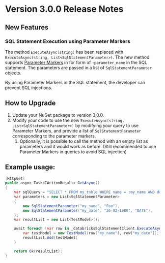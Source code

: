 ﻿# Version 3.0.0 Release Notes

## New Features

### SQL Statement Execution using Parameter Markers

The method `ExecuteAsync(string)` has been replaced with `ExecuteAsync(string, List<SqlStatementParameter>)`.
The new method supports [Parameter Markers](https://docs.databricks.com/en/sql/language-manual/sql-ref-parameter-marker.html) in for form of `:parameter_name` in the SQL statement. The parameters are passed in a list of `SqlStatementParameter` objects.

By using Parameter Markers in the SQL statement, the developer can prevent SQL injections.

## How to Upgrade

1. Update your NuGet package to version 3.0.0.
2. Modify your code to use the new `ExecuteAsync(string, List<SqlStatementParameter>)` by modifying your query to use Parameter Markers, and provide a list of `SqlStatementParameter` corresponding to the parameter markers.
   1. Optionally, it is possible to call the method with an empty list as parameters and it would work as before. (Still recommended to use Parameter Markers in queries to avoid SQL injection)

## Example usage:

```c#
[HttpGet]
public async Task<IActionResult> GetAsync()
{
    var sqlQuery = "SELECT * FROM my_table WHERE name = :my_name AND date = :my_date";
    var parameters = new List<SqlStatementParameter>
    {
        new SqlStatementParameter("my_name", "Foo"),
        new SqlStatementParameter("my_date", "26-02-1980", "DATE"),
    };
    var resultList = new List<TestModel>();

    await foreach (var row in _databricksSqlStatementClient.ExecuteAsync(sqlQuery, parameters)) {
        var testModel = new TestModel(row["my_name"], row["my_date"]);
        resultList.Add(testModel)
    }

    return Ok(resultList);
}
```